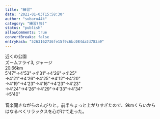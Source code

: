 ```yaml
---
title: "練習"
date: '2021-01-03T15:58:30'
author: "subaru44k"
category: "練習(強)"
status: "publish"
allowComments: true
convertBreaks: false
entryHash: "5263162736fe15f9c6bc084da2d783a9"
---
```

近くの公園<br>
ズームフライ3, ジャージ<br>
20.66km<br>
5'47"→4'53"→4'31"→4'26"→4'25"<br>
→4'21"→4'26"→4'25"→4'12"→4'20"<br>
→4'19"→4'23"→4'16"→4'23"→4'23"<br>
→4'24"→4'26"→4'29"→4'33"→4'34"<br>
→5'40"<br>
<br>
音楽聞きながらのんびりと。前半ちょっと上がりすぎたので、9kmくらいからはなるべくリラックスを心がけて走った。
